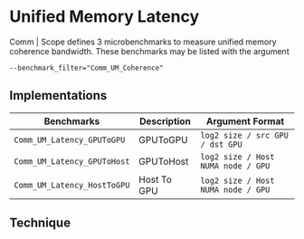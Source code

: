 # Unified Memory Latency

Comm | Scope defines 3 microbenchmarks to measure unified memory coherence bandwidth.
These benchmarks may be listed with the argument
    
    --benchmark_filter="Comm_UM_Coherence"

## Implementations

|Benchmarks|Description|Argument Format|
|-|-|-|
| `Comm_UM_Latency_GPUToGPU` | GPUToGPU | `log2 size / src GPU / dst GPU` |
| `Comm_UM_Latency_GPUToHost` | GPUToHost | `log2 size / Host NUMA node / GPU` |
| `Comm_UM_Latency_HostToGPU` | Host To GPU | `log2 size / Host NUMA node / GPU` |

## Technique
